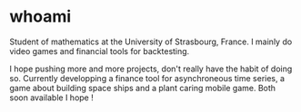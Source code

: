 # whoami
Student of mathematics at the University of Strasbourg, France. I mainly do video games and financial tools for backtesting.

I hope pushing more and more projects, don't really have the habit of doing so.
Currently developping a finance tool for asynchroneous time series, a game about building space ships and a plant caring mobile game.
Both soon available I hope !
